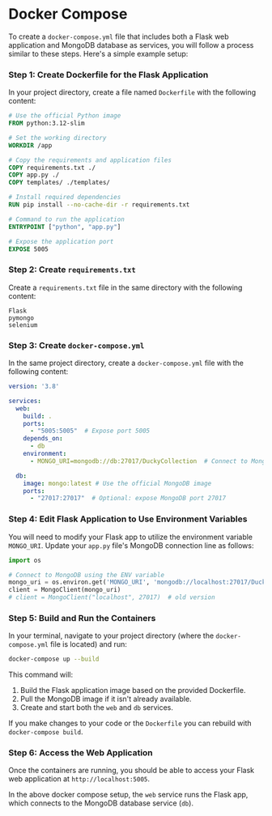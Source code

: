 # Docker Compose

To create a `docker-compose.yml` file that includes both a Flask web application and MongoDB database as services, you will follow a process similar to these steps. Here's a simple example setup:

### Step 1: Create Dockerfile for the Flask Application

In your project directory, create a file named `Dockerfile` with the following content:


```Dockerfile
# Use the official Python image
FROM python:3.12-slim

# Set the working directory
WORKDIR /app

# Copy the requirements and application files
COPY requirements.txt ./
COPY app.py ./
COPY templates/ ./templates/

# Install required dependencies
RUN pip install --no-cache-dir -r requirements.txt

# Command to run the application
ENTRYPOINT ["python", "app.py"]

# Expose the application port
EXPOSE 5005
```

### Step 2: Create `requirements.txt`

Create a `requirements.txt` file in the same directory with the following content:


```
Flask
pymongo
selenium
```

### Step 3: Create `docker-compose.yml`

In the same project directory, create a `docker-compose.yml` file with the following content:

```yaml
version: '3.8'

services:
  web:
    build: .
    ports:
      - "5005:5005"  # Expose port 5005
    depends_on:
      - db
    environment:
      - MONGO_URI=mongodb://db:27017/DuckyCollection  # Connect to MongoDB service

  db:
    image: mongo:latest # Use the official MongoDB image
    ports:
      - "27017:27017"  # Optional: expose MongoDB port 27017
```

### Step 4: Edit Flask Application to Use Environment Variables

You will need to modify your Flask app to utilize the environment variable `MONGO_URI`. Update your `app.py` file's MongoDB connection line as follows:


```python
import os

# Connect to MongoDB using the ENV variable
mongo_uri = os.environ.get('MONGO_URI', 'mongodb://localhost:27017/DuckyCollection')
client = MongoClient(mongo_uri)
# client = MongoClient("localhost", 27017)  # old version
```

### Step 5: Build and Run the Containers

In your terminal, navigate to your project directory (where the `docker-compose.yml` file is located) and run:


```bash
docker-compose up --build
```

This command will:

1. Build the Flask application image based on the provided Dockerfile.
2. Pull the MongoDB image if it isn't already available.
3. Create and start both the `web` and `db` services.

If you make changes to your code or the `Dockerfile` you can rebuild with `docker-compose build`.

### Step 6: Access the Web Application

Once the containers are running, you should be able to access your Flask web application at `http://localhost:5005`.


In the above docker compose setup, the `web` service runs the Flask app, which connects to the MongoDB database service (`db`).

